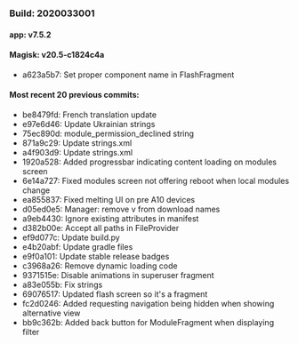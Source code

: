 ### Build: 2020033001
#### app: v7.5.2
#### Magisk: v20.5-c1824c4a

- a623a5b7: Set proper component name in FlashFragment

#### Most recent 20 previous commits:

- be8479fd: French translation update
- e97e6d46: Update Ukrainian strings
- 75ec890d: module_permission_declined string
- 871a9c29: Update strings.xml
- a4f903d9: Update strings.xml
- 1920a528: Added progressbar indicating content loading on modules screen
- 6e14a727: Fixed modules screen not offering reboot when local modules change
- ea855837: Fixed melting UI on pre A10 devices
- d05ed0e5: Manager: remove v from download names
- a9eb4430: Ignore existing attributes in manifest
- d382b00e: Accept all paths in FileProvider
- ef9d077c: Update build.py
- e4b20abf: Update gradle files
- e9f0a101: Update stable release badges
- c3968a26: Remove dynamic loading code
- 9371515e: Disable animations in superuser fragment
- a83e055b: Fix strings
- 69076517: Updated flash screen so it's a fragment
- fc2d0246: Added requesting navigation being hidden when showing alternative view
- bb9c362b: Added back button for ModuleFragment when displaying filter

